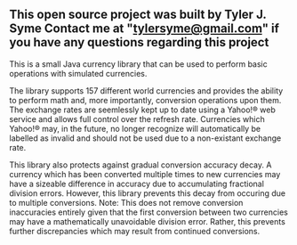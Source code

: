 This open source project was built by Tyler J. Syme
Contact me at "tylersyme@gmail.com" if you have any questions regarding this project
--------------------------------------------------------------------------------------------

This is a small Java currency library that can be used to perform basic operations with 
simulated currencies.

The library supports 157 different world currencies and provides the ability to perform math 
and, more importantly, conversion operations upon them. The exchange rates are seemlessly 
kept up to date using a Yahoo!® web service and allows full control over the refresh rate.
Currencies which Yahoo!® may, in the future, no longer recognize will automatically be 
labelled as invalid and should not be used due to a non-existant exchange rate.

This library also protects against gradual conversion accuracy decay. A currency which has
been converted multiple times to new currencies may have a sizeable difference in accuracy
due to accumulating fractional division errors. However, this library prevents this decay
from occuring due to multiple conversions. Note: This does not remove conversion 
inaccuracies entirely given that the first conversion between two currencies may have a
mathematically unavoidable division error. Rather, this prevents further discrepancies
which may result from continued conversions.
